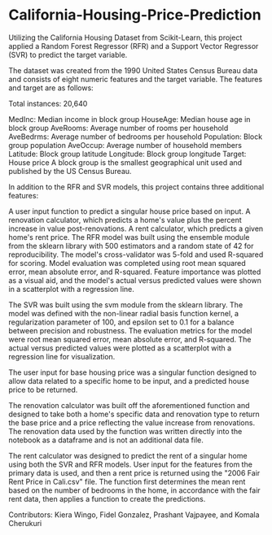 # California-Housing-Price-Prediction

Utilizing the California Housing Dataset from Scikit-Learn, this project applied a Random Forest Regressor (RFR) and a Support Vector Regressor (SVR) to predict the target variable.

The dataset was created from the 1990 United States Census Bureau data and consists of eight numeric features and the target variable. The features and target are as follows:

Total instances: 20,640

MedInc: Median income in block group
HouseAge: Median house age in block group
AveRooms: Average number of rooms per household
AveBedrms: Average number of bedrooms per household
Population: Block group population
AveOccup: Average number of household members
Latitude: Block group latitude
Longitude: Block group longitude
Target: House price
A block group is the smallest geographical unit used and published by the US Census Bureau.

In addition to the RFR and SVR models, this project contains three additional features:

A user input function to predict a singular house price based on input.
A renovation calculator, which predicts a home's value plus the percent increase in value post-renovations.
A rent calculator, which predicts a given home's rent price.
The RFR model was built using the ensemble module from the sklearn library with 500 estimators and a random state of 42 for reproducibility. The model's cross-validator was 5-fold and used R-squared for scoring. Model evaluation was completed using root mean squared error, mean absolute error, and R-squared. Feature importance was plotted as a visual aid, and the model's actual versus predicted values were shown in a scatterplot with a regression line.

The SVR was built using the svm module from the sklearn library. The model was defined with the non-linear radial basis function kernel, a regularization parameter of 100, and epsilon set to 0.1 for a balance between precision and robustness. The evaluation metrics for the model were root mean squared error, mean absolute error, and R-squared. The actual versus predicted values were plotted as a scatterplot with a regression line for visualization.

The user input for base housing price was a singular function designed to allow data related to a specific home to be input, and a predicted house price to be returned.

The renovation calculator was built off the aforementioned function and designed to take both a home's specific data and renovation type to return the base price and a price reflecting the value increase from renovations. The renovation data used by the function was written directly into the notebook as a dataframe and is not an additional data file.

The rent calculator was designed to predict the rent of a singular home using both the SVR and RFR models. User input for the features from the primary data is used, and then a rent price is returned using the "2006 Fair Rent Price in Cali.csv" file. The function first determines the mean rent based on the number of bedrooms in the home, in accordance with the fair rent data, then applies a function to create the predictions.

Contributors: Kiera Wingo, Fidel Gonzalez, Prashant Vajpayee, and Komala Cherukuri
